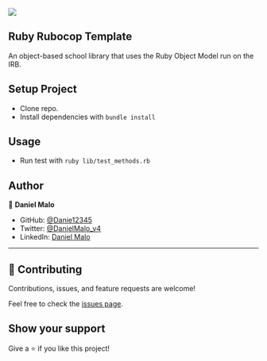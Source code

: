 ![](https://img.shields.io/badge/Microverse-blueviolet)

## Ruby Rubocop Template

An object-based school library that uses the Ruby Object Model run on the IRB.

## Setup Project
- Clone repo.
- Install dependencies with `bundle install`

## Usage
- Run test with `ruby lib/test_methods.rb`

## Author

👤 **Daniel Malo**

- GitHub: [@Danie12345](https://github.com/Danie12345)
- Twitter: [@DanielMalo_v4](https://twitter.com/DanielMalo_v4)
- LinkedIn: [Daniel Malo](https://linkedin.com/in/daniel-malo)

---

## 🤝 Contributing

Contributions, issues, and feature requests are welcome!

Feel free to check the [issues page](https://github.com/anagudelogu/ruby-rubocop-template/issues).

## Show your support

Give a ⭐️ if you like this project!
